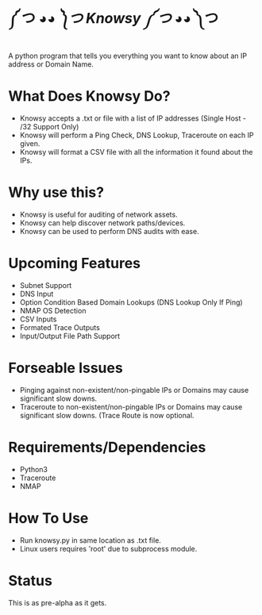 # ༼ つ ◕_◕ ༽つ Knowsy ༼ つ ◕_◕ ༽つ
A python program that tells you everything you want to know about an IP address or Domain Name.

# What Does Knowsy Do?
- Knowsy accepts a .txt or file with a list of IP addresses (Single Host - /32 Support Only)
- Knowsy will perform a Ping Check, DNS Lookup, Traceroute on each IP given.
- Knowsy will  format a CSV file with all the information it found about the IPs.

# Why use this?
- Knowsy is useful for auditing of network assets.
- Knowsy can help discover network paths/devices.
- Knowsy can be used to perform DNS audits with ease.

# Upcoming Features
- Subnet Support
- DNS Input
- Option Condition Based Domain Lookups (DNS Lookup Only If Ping)
- NMAP OS Detection
- CSV Inputs
- Formated Trace Outputs
- Input/Output File Path Support

# Forseable Issues
- Pinging against non-existent/non-pingable IPs or Domains may cause significant slow downs.
- Traceroute to non-existent/non-pingable IPs or Domains may cause significant slow downs. (Trace Route is now optional.

# Requirements/Dependencies
- Python3
- Traceroute
- NMAP

# How To Use
- Run knowsy.py in same location as <hosts>.txt file.
- Linux users requires 'root' due to subprocess module.

# Status
This is as pre-alpha as it gets.
